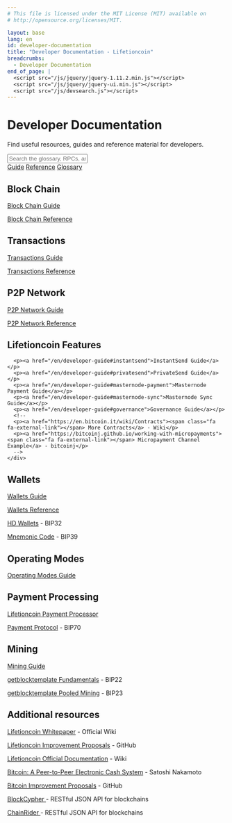 ```yaml
---
# This file is licensed under the MIT License (MIT) available on
# http://opensource.org/licenses/MIT.

layout: base
lang: en
id: developer-documentation
title: "Developer Documentation - Lifetioncoin"
breadcrumbs:
  - Developer Documentation
end_of_page: |
  <script src="/js/jquery/jquery-1.11.2.min.js"></script>
  <script src="/js/jquery/jquery-ui.min.js"></script>
  <script src="/js/devsearch.js"></script>
---
```

<link rel="stylesheet" href="/css/jquery-ui.min.css">

# Developer Documentation

<p class="summary">Find useful resources, guides and reference material for developers.</p>

<input id="glossary_term" class="glossary_term" placeholder="Search the glossary, RPCs, and more">

<div class="docreference">
<a href="/en/developer-guide"><span class="fa fa-info-circle fa-2x"></span><span>Guide</span></a>
<a href="/en/developer-reference"><span class="fa fa-book fa-2x"></span><span>Reference</span></a>
<!-- <a href="/en/developer-examples"><span class="fa fa-code fa-2x"></span><span>Examples</span></a> -->
<a href="/en/developer-glossary"><span class="fa fa-font fa-2x"></span><span>Glossary</span></a>
</div>

<div class="resources">
  <div><div>
      <h2 id="block_chain"><span class="fa fa-cube fa-lg"></span> Block Chain</h2>
      <p><a href="/en/developer-guide#block-chain">Block Chain Guide</a></p>
      <p><a href="/en/developer-reference#block-chain">Block Chain Reference</a></p>
    </div><div>
      <h2 id="transactions"><span class="fa fa-exchange fa-lg"></span> Transactions</h2>
      <p><a href="/en/developer-guide#transactions">Transactions Guide</a></p>
      <p><a href="/en/developer-reference#transactions">Transactions Reference</a></p>
      <!-- <p><a href="/en/developer-examples#transactions">Transaction Examples</a></p> -->
    </div>
  </div>
  <div>
    <div>
      <h2 id="p2p-network"><span class="fa fa-share-alt fa-lg"></span> P2P Network</h2>
      <p><a href="/en/developer-guide#p2p-network">P2P Network Guide</a></p>
      <p><a href="/en/developer-reference#p2p-network">P2P Network Reference</a></p>
      <!-- <p><a href="/en/developer-examples#p2p-network">P2P Network Examples</a></p> -->
      <!--<p><a href="https://en.bitcoin.it/wiki/Protocol_specification"><span class="fa fa-external-link"></span> Full Protocol Specification</a> - Wiki</p>-->
    </div><div>
      <h2 id="contracts"><span class="fa fa-sitemap fa-lg fa-rotate-270"></span> Lifetioncoin Features</h2>
      <!-- <p><a href="/en/developer-guide#contracts">Contracts Guide</a></p> -->

      <p><a href="/en/developer-guide#instantsend">InstantSend Guide</a></p>
      <p><a href="/en/developer-guide#privatesend">PrivateSend Guide</a></p>
      <p><a href="/en/developer-guide#masternode-payment">Masternode Payment Guide</a></p>
      <p><a href="/en/developer-guide#masternode-sync">Masternode Sync Guide</a></p>
      <p><a href="/en/developer-guide#governance">Governance Guide</a></p>
      <!--
      <p><a href="https://en.bitcoin.it/wiki/Contracts"><span class="fa fa-external-link"></span> More Contracts</a> - Wiki</p>
      <p><a href="https://bitcoinj.github.io/working-with-micropayments"><span class="fa fa-external-link"></span> Micropayment Channel Example</a> - bitcoinj</p>
      -->
    </div>
  </div>
  <div>
    <div>
      <h2 id="wallets"><span class="fa fa-btc fa-lg"></span> Wallets</h2>
      <p><a href="/en/developer-guide#wallets">Wallets Guide</a></p>
      <p><a href="/en/developer-reference#wallets">Wallets Reference</a></p>
      <p><a href="https://github.com/bitcoin/bips/blob/master/bip-0032.mediawiki"><span class="fa fa-external-link"></span> HD Wallets</a> - BIP32</p>
      <p><a href="https://github.com/bitcoin/bips/blob/master/bip-0039.mediawiki"><span class="fa fa-external-link"></span> Mnemonic Code</a> - BIP39</p>
    </div><div>
      <h2 id="operating_modes"><span class="fa fa-cogs fa-lg"></span> Operating Modes</h2>
      <p><a href="/en/developer-guide#operating-modes">Operating Modes Guide</a></p>
    </div>
  </div>
  <div>
    <div>
      <h2 id="payment-processing"><span class="fa fa-cart-plus fa-lg"></span> Payment Processing</h2>
      <!--
      <p><a href="/en/developer-guide#payment-processing">Payment Processing Guide</a></p>
      <p><a href="/en/developer-examples#payment-processing">Payment Processing Examples</a></p>
      -->
      <p><a href="https://dashpay.atlassian.net/wiki/spaces/DOC/pages/86278547/Lifetioncoin+Payment+Processor"><span class="fa fa-external-link"></span> Lifetioncoin Payment Processor</a></p>
      <p><a href="https://github.com/bitcoin/bips/blob/master/bip-0070.mediawiki"><span class="fa fa-external-link"></span> Payment Protocol</a> - BIP70</p>
    </div><div>
      <h2 id="mining"><span class="fa fa-puzzle-piece fa-lg"></span> Mining</h2>
      <p><a href="/en/developer-guide#mining">Mining Guide</a></p>
      <p><a href="https://github.com/bitcoin/bips/blob/master/bip-0022.mediawiki"><span class="fa fa-external-link"></span> getblocktemplate Fundamentals</a> - BIP22</p>
      <p><a href="https://github.com/bitcoin/bips/blob/master/bip-0023.mediawiki"><span class="fa fa-external-link"></span> getblocktemplate Pooled Mining</a> - BIP23</p>
    </div>
  </div>
</div>

<div class="resourcesmore"><div>
  <h2 id="additional-resources"><span class="fa fa-link fa-lg"></span> Additional resources</h2>
  <p><a href="https://dashpay.atlassian.net/wiki/spaces/DOC/pages/5472261/Whitepaper"><span class="fa fa-external-link"></span> Lifetioncoin Whitepaper</a> - Official Wiki</p>
  <p><a href="https://github.com/dashpay/dips#readme"><span class="fa fa-external-link"></span> Lifetioncoin Improvement Proposals</a> - GitHub</p>
  <p><a href="https://dashpay.atlassian.net/wiki/spaces/DOC/pages"><span class="fa fa-external-link"></span> Lifetioncoin Official Documentation</a> - Wiki</p>
  <p><a href="/en/bitcoin-paper"><span class="fa fa-external-link"></span> Bitcoin: A Peer-to-Peer Electronic Cash System</a> - Satoshi Nakamoto</p>
  <p><a href="https://github.com/bitcoin/bips#readme"><span class="fa fa-external-link"></span> Bitcoin Improvement Proposals</a> - GitHub</p>

  <p><a href="https://www.blockcypher.com/dev/dash/"><span class="fa fa-external-link"></span> BlockCypher </a> - RESTful JSON API for blockchains</p>
  <p><a href="https://www.chainrider.io/docs/dash/"><span class="fa fa-external-link"></span> ChainRider </a> - RESTful JSON API for blockchains</p>
  <!--<p><a href="https://github.com/minium/Bitcoin-Spec"><span class="fa fa-external-link"></span> Bitcoin Developer Reference (working paper)</a> - Krzysztof Okupski</p>-->
  <!--<p><a href="https://bitcoinj.github.io/#documentation"><span class="fa fa-external-link"></span> Bitcoinj Developer Documentation</a> - bitcoinj.org</p>-->
  <!--<p><a href="https://programmingblockchain.gitbooks.io/programmingblockchain/content/"><span class="fa fa-external-link"></span> The C# Bitcoin book (NBitcoin Developer Documentation)</a> - Nicolas Dorier</p>-->
</div></div>
